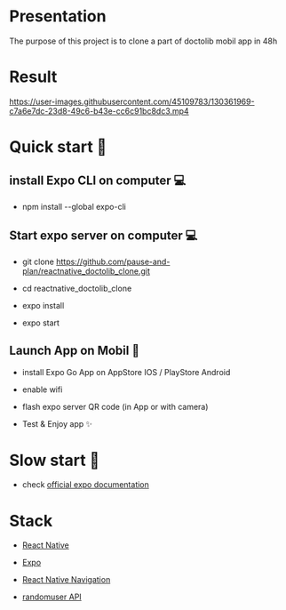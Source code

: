 # Presentation

The purpose of this project is to clone a part of doctolib mobil app in 48h

# Result

https://user-images.githubusercontent.com/45109783/130361969-c7a6e7dc-23d8-49c6-b43e-cc6c91bc8dc3.mp4

# Quick start 🐆

## install Expo CLI on computer 💻

- npm install --global expo-cli

## Start expo server on computer 💻

- git clone https://github.com/pause-and-plan/reactnative_doctolib_clone.git

- cd reactnative_doctolib_clone

- expo install

- expo start

## Launch App on Mobil 📱

- install Expo Go App on AppStore IOS / PlayStore Android

- enable wifi

- flash expo server QR code (in App or with camera)

- Test & Enjoy app ✨

# Slow start 🐌

- check [official expo documentation](https://docs.expo.dev/get-started/installation/)

# Stack

- [React Native](https://reactnative.dev/)

- [Expo](https://docs.expo.dev/)

- [React Native Navigation](https://reactnavigation.org/)

- [randomuser API](https://randomuser.me/)
